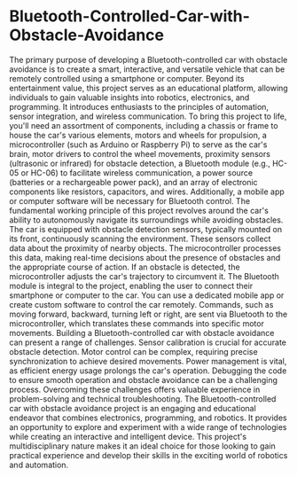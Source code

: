 # **Bluetooth-Controlled-Car-with-Obstacle-Avoidance**


The primary purpose of developing a Bluetooth-controlled car with obstacle avoidance is to create a smart,
interactive, and versatile vehicle that can be remotely controlled using a smartphone or computer. Beyond
its entertainment value, this project serves as an educational platform, allowing individuals to gain
valuable insights into robotics, electronics, and programming. It introduces enthusiasts to the principles
of automation, sensor integration, and wireless communication.
To bring this project to life, you'll need an assortment of components, including a chassis or frame to
house the car's various elements, motors and wheels for propulsion, a microcontroller (such as Arduino or
Raspberry Pi) to serve as the car's brain, motor drivers to control the wheel movements, proximity sensors
(ultrasonic or infrared) for obstacle detection, a Bluetooth module (e.g., HC-05 or HC-06) to facilitate
wireless communication, a power source (batteries or a rechargeable power pack), and an array of
electronic components like resistors, capacitors, and wires. Additionally, a mobile app or computer
software will be necessary for Bluetooth control.
The fundamental working principle of this project revolves around the car's ability to autonomously
navigate its surroundings while avoiding obstacles. The car is equipped with obstacle detection sensors,
typically mounted on its front, continuously scanning the environment. These sensors collect data about
the proximity of nearby objects. The microcontroller processes this data, making real-time decisions about
the presence of obstacles and the appropriate course of action. If an obstacle is detected, the
microcontroller adjusts the car's trajectory to circumvent it.
The Bluetooth module is integral to the project, enabling the user to connect their smartphone or computer
to the car. You can use a dedicated mobile app or create custom software to control the car remotely.
Commands, such as moving forward, backward, turning left or right, are sent via Bluetooth to the
microcontroller, which translates these commands into specific motor movements.
Building a Bluetooth-controlled car with obstacle avoidance can present a range of challenges. Sensor
calibration is crucial for accurate obstacle detection. Motor control can be complex, requiring precise
synchronization to achieve desired movements. Power management is vital, as efficient energy usage
prolongs the car's operation. Debugging the code to ensure smooth operation and obstacle avoidance can
be a challenging process. Overcoming these challenges offers valuable experience in problem-solving and
technical troubleshooting.
The Bluetooth-controlled car with obstacle avoidance project is an engaging and educational endeavor
that combines electronics, programming, and robotics. It provides an opportunity to explore and
experiment with a wide range of technologies while creating an interactive and intelligent device. This
project's multidisciplinary nature makes it an ideal choice for those looking to gain practical experience
and develop their skills in the exciting world of robotics and automation.

